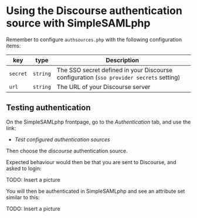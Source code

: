 Using the Discourse authentication source with SimpleSAMLphp
==========================================================

Remember to configure `authsources.php` with the following configuration items:

| key      | type     | Description                                                                             |
|----------|----------|-----------------------------------------------------------------------------------------|
| `secret` | `string` | The SSO secret defined in your Discourse configuration (`sso provider secrets` setting) |
| `url`    | `string` | The URL of your Discourse server                                                        |

## Testing authentication

On the SimpleSAMLphp frontpage, go to the *Authentication* tab, and use the link:

  * *Test configured authentication sources*

Then choose the *discourse* authentication source.

Expected behaviour would then be that you are sent to Discourse, and asked to login:

TODO: Insert a picture

You will then be authenticated in SimpleSAMLphp and see an attribute set similar to this:

TODO: Insert a picture

